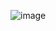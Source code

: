 ![image](https://github.com/Parv3008/Ping-Pong-Game-Using-Python-/assets/140480890/53c1c8c1-2f20-4583-bd15-b6cf6dc5a549)
